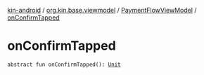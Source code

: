 [kin-android](../../index.md) / [org.kin.base.viewmodel](../index.md) / [PaymentFlowViewModel](index.md) / [onConfirmTapped](./on-confirm-tapped.md)

# onConfirmTapped

`abstract fun onConfirmTapped(): `[`Unit`](https://kotlinlang.org/api/latest/jvm/stdlib/kotlin/-unit/index.html)